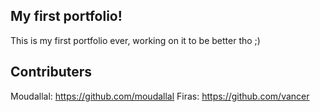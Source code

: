## My first portfolio!

This is my first portfolio ever, working on it to be better tho ;)


## Contributers

Moudallal: https://github.com/moudallal
Firas: https://github.com/vancer